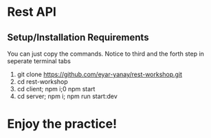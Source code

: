 # Rest API

## Setup/Installation Requirements
You can just copy the commands. Notice to third and the forth step in seperate terminal tabs
1) git clone https://github.com/eyar-yanay/rest-workshop.git
2) cd rest-workshop
3) cd client; npm i;0 npm start 
4) cd server; npm i; npm run start:dev 


# Enjoy the practice!


